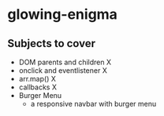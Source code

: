 # glowing-enigma

## Subjects to cover

- DOM parents and children X
- onclick and eventlistener X
- arr.map() X
- callbacks X
- Burger Menu
  - a responsive navbar with burger menu
